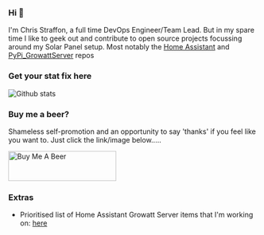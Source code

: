 ### Hi 👋
I'm Chris Straffon, a full time DevOps Engineer/Team Lead. But in my spare time I like to geek out and contribute to open source projects focussing around my Solar Panel setup. Most notably the [Home Assistant](https://github.com/home-assistant/core) and [PyPi_GrowattServer](https://github.com/indykoning/PyPi_GrowattServer) repos

### Get your stat fix here
![Github stats](https://github-readme-stats.vercel.app/api?username=muppet3000&theme=tokyonight&show_icons=true&count_private=true)

### Buy me a beer?
Shameless self-promotion and an opportunity to say 'thanks' if you feel like you want to. Just click the link/image below.....

<a href="https://www.buymeacoffee.com/muppet3000" target="_blank"><img src="https://user-images.githubusercontent.com/10612068/208196741-6bc2ea6b-5bbe-409b-b727-23f587332025.PNG" alt="Buy Me A Beer" style="height: 60px !important;width: 217px !important;" ></a>

### Extras
- Prioritised list of Home Assistant Growatt Server items that I'm working on: [here](https://community.home-assistant.io/t/growatt-integration-prioritised-list-of-features-for-implementation-fixing/483850)



<!--
**muppet3000/muppet3000** is a ✨ _special_ ✨ repository because its `README.md` (this file) appears on your GitHub profile.

Here are some ideas to get you started:

- 🔭 I’m currently working on ...
- 🌱 I’m currently learning ...
- 👯 I’m looking to collaborate on ...
- 🤔 I’m looking for help with ...
- 💬 Ask me about ...
- 📫 How to reach me: ...
- 😄 Pronouns: ...
- ⚡ Fun fact: ...
-->
